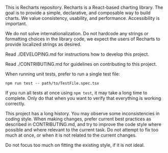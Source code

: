 This is Recharts repository. Recharts is a React-based charting library.
The goal is to provide a simple, declarative, and composable way to build charts.
We value consistency, usability, and performance. Accessibility is important.

We do not solve internationalization. Do not hardcode any strings or formatting choices in the library code,
we expect the users of Recharts to provide localized strings as desired.

Read ./DEVELOPING.md for instructions how to develop this project.

Read ./CONTRIBUTING.md for guidelines on contributing to this project.

When running unit tests, prefer to run a single test file:

```shell
npm run test -- path/to/TestFile.spec.tsx
```

If you run all tests at once using `npm test`, it may take a long time to complete.
Only do that when you want to verify that everything is working correctly.

This project has a long history. You may observe some inconsistencies in coding style.
When making changes, prefer current best practices as described in CONTRIBUTING.md,
and try to improve the code style where possible and where relevant to the current task.
Do not attempt to fix too much at once, or when it is not related to the current changes.

Do not focus too much on fitting the existing style, if it is not ideal.
